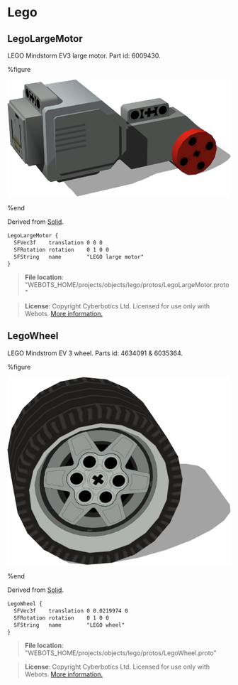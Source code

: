 # Lego

## LegoLargeMotor

LEGO Mindstorm EV3 large motor. Part id: 6009430.

%figure

![LegoLargeMotor](images/objects/lego/LegoLargeMotor/model.png)

%end

Derived from [Solid](../reference/solid.md).

```
LegoLargeMotor {
  SFVec3f    translation 0 0 0
  SFRotation rotation    0 1 0 0
  SFString   name        "LEGO large motor"
}
```

> **File location**: "WEBOTS\_HOME/projects/objects/lego/protos/LegoLargeMotor.proto"

> **License**: Copyright Cyberbotics Ltd. Licensed for use only with Webots.
[More information.](https://cyberbotics.com/webots_assets_license)

## LegoWheel

LEGO Mindstrom EV 3 wheel. Parts id: 4634091 & 6035364.

%figure

![LegoWheel](images/objects/lego/LegoWheel/model.png)

%end

Derived from [Solid](../reference/solid.md).

```
LegoWheel {
  SFVec3f    translation 0 0.0219974 0
  SFRotation rotation    0 1 0 0
  SFString   name        "LEGO wheel"
}
```

> **File location**: "WEBOTS\_HOME/projects/objects/lego/protos/LegoWheel.proto"

> **License**: Copyright Cyberbotics Ltd. Licensed for use only with Webots.
[More information.](https://cyberbotics.com/webots_assets_license)

